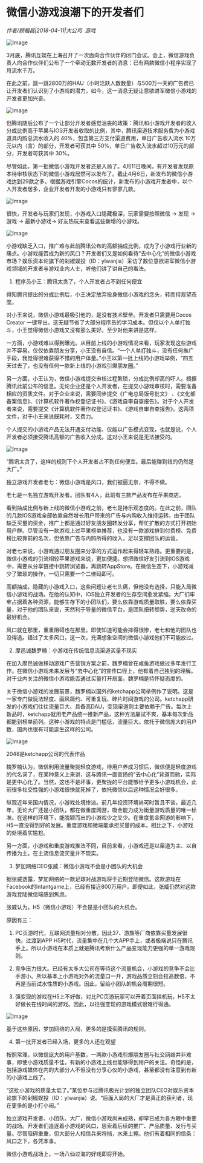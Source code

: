 # 微信小游戏浪潮下的开发者们

*作者/顾福昌|2018-04-11|大公司 
                                                游戏*

![Image](http://static.ylzbl.com/uploads/ueditor/php/upload/image/20180412/1523537336962819.jpeg)

3月底，腾讯互娱在上海召开了一次面向合作伙伴的闭门会议。会上，微信游戏负责人向合作伙伴们公布了一个牵动无数开发者的消息：已有两款微信小程序实现了月流水千万。

在此之前，跳一跳2800万的HAU（小时活跃人数数量）与500万一天的广告费已让开发者们认识到了小游戏的潜力，如今，这一消息无疑让意欲进军微信小游戏的开发者更加兴奋。

![Image](http://si1.go2yd.com/get-image/0MGtrCsR9km)

但腾讯随后公布了一个让部分开发者感觉沮丧的政策：腾讯和小游戏开发者的收入分成比例高于苹果与IOS开发者收取的比例，其中，腾讯渠道技术服务费为小游戏道具内购总流水收入的 40%，包含第三方支付渠道费用，单日广告收入流水 10万元以内（含）的部分，开发者可获其中 50%，单日广告收入流水超过10万元的部分，开发者可获其中 30%。

尽管如此，第一批微信小游戏开发者还是入局了。4月11日晚间，有开发者发现原本待审核状态下的微信小游戏居然可以发布了。截止4月6日，新发布的微信小游戏达到29款之多。根据游戏引擎Cocos的统计，新发布的小游戏开发者中，以个人开发者居多，企业开发者开发的小游戏只有寥寥几款。

![Image](http://si1.go2yd.com/get-image/0MGtr7UmxyC)

很快，开发者与玩家们发现，小游戏入口隐藏极深，玩家需要按照微信 -> 发现 -> 游戏 -> 最新小游戏-> 好友热玩来查看这些新增的小游戏。

![Image](http://si1.go2yd.com/get-image/0MGtrEWq0xM)

小游戏缺乏入口，推广难与此前腾讯公布的高额抽成比例，成为了小游戏行业新的痛点。小游戏能否成为新的风口？开发者们又是如何看待“去中心化”的微信小游戏市场？娱乐资本论旗下的剁椒娱投（ID：ylwanjia）采访了数位意欲进军微信小游戏领域的开发者与游戏业内人士，听他们讲了讲自己的看法。

1. 程序员小王：腾讯太贪了，个人开发者占不到任何便宜

得知腾讯提出的分成比例后，小王决定放弃投身微信小游戏的念头，转而持观望态度。

对小王来说，微信小游戏最吸引他的，是没有技术壁垒。开发者只需要用Cocos Creator 一键导出。这无疑节省了大部分程序员的学习成本。但仅以个人单打独斗，小王觉得微信小游戏又没有那么美好。至少对他来讲是这样。

一方面，小游戏难以得到曝光。从目前上线的小游戏情况来看，玩家发现这些游戏并不容易。仅仅依靠朋友分享，小王没有自信。“一个人单打独斗，没有任何推广手段，我觉得很难获得不错的用户体量。”小王以第一批上线的小游戏举例，“四五天过去了，也没有任何一款新上线的小游戏引爆朋友圈。”

另一方面，小王认为，微信小游戏提交审核过程繁琐，分成比例却高的吓人。根据腾讯此前公布的信息。无论企业还是个人开发者，在提交小游戏审核时，需要准备相应的资质文件。对于企业来说，需要同步提交《广电总局版号批文》 、《文化部备案信息》、《计算机软件著作权登记证书》、《游戏自审自查报告》。对于个人开发者来说，需要提交《计算机软件著作权登记证书》、《游戏自审自查报告》。这两项文件，对于小王来说既耗时，又费力。

个人提交的小游戏产品无法开通支付功能、仅能以广告模式变现，也就是说，个人开发者必须接受腾讯高额的广告收入分成。这对小王来说是无法接受的。

![Image](http://si1.go2yd.com/get-image/0MGtr8wQ48m)

“腾讯太贪了，这样的规则下个人开发者占不到任何便宜。最后能赚到钱的仍然是大厂。”

独立游戏开发者老七：微信小游戏是风口，我们被逼无奈，不得不做。

老七是一名独立游戏开发者。团队有4人，此前有三款产品发布在苹果商店。

看到抽成比例与新上线的微信小游戏之前，老七是持乐观态度的。在此之前，团队的几款IOS游戏全部依靠自然增长用户带来的广告与内购收入维持运转。由于团队缺乏买量的资金，推广上都是通过好友朋友圈转发分享，帮忙扩散的方式打开初始用户群。尽管没有一款游戏上过苹果榜单推荐，也没有一款游戏排到付费榜、免费榜比较靠前的名次，但依靠广告与内购所得的收入，足以支撑团队的运营。

对老七来说，小游戏通过朋友圈来分享的方式运作起来得轻车熟路。更重要的是，微信小游戏的引流相较苹果游戏来说，更加便捷。想把微信好友引流到IOS游戏中，需要从分享链接中跳转浏览器，再跳转AppStore。在微信生态下，小游戏减少了繁琐的操作，一切只需要一个二维码即可。

高额抽成，隐藏的小游戏入口，这些问题让老七头痛，但他没有选择，只能入局微信小游戏的战场。在他的认知中，IOS独立开发者的生存空间愈发紧缩。大厂们牢牢占据着各种资源，能够生存下的小团队们，要么依靠游戏质量取胜，要么依靠买量，对于他的团队来说，天然利于导量的微信平台，是团队扭转颓势，逆天改命的最好机会。

风口就在那里，重重阻碍也在那里。即使知道可能会摔得很惨，老七和他的团队也没得选。错过了太多风口，这一次，充满想象空间的微信小游戏他们不可能放过。

2. 摩邑诚魏罗楠：小游戏在传统信息流渠道买量不现实

在加入摩邑诚做移动游戏广告营销方案之前，魏罗楠曾在咸鱼游戏做过多年发行工作。在微信小游戏未来发展与“去中心化”的宣传口径上，他有着自己独到的理解。对于业内关注的微信小游戏能否通过买量打开局面，魏罗楠是持怀疑态度的。

关于微信小游戏的发展前景，魏罗楠以国外的ketchapp公司举例作了说明。这是一家专门做玩法轻度、画风简约、可重复玩、碎片时间游戏的公司。ketchapp研发的小游戏们往往流量巨大、具备高DAU，变现渠道则主要依赖于广告。每次上新品时，ketchapp就用老产品统一推新产品，这种方法屡试不爽，基本每次新品都能到榜单前列。这种小游戏的特点是门槛低，流量巨大。依托于微信庞大的用户数，国内也很有可能诞生这样的公司。

![Image](http://si1.go2yd.com/get-image/0MGtrAhe2ng)

2048是ketchapp公司的代表作品

魏罗楠认为，微信利用流量聚拢轻度游戏，待用户养成习惯后，微信便是轻度游戏的代名词了，在某种意义上来讲，这与腾讯一直宣扬的“去中心化”背道而驰，实际是更中心化了。当然，这也不是坏事，更聚拢的平台能够给予更多小游戏机会，此前很多社交性强的小游戏很快就死掉了，依托微信以后这种情况会好很多。

纵观近年来国内情况，小游戏处境惨淡。前几年投资环境尚可时暂且不谈，最近几年，无论大厂还是小团队，都在做重度网游，吸金能力成为衡量游戏质量的唯一标准。在这样的环境下，能脱颖而出的小游戏少之又少。在重度氪金网游的影响下，H5一直没得到好的发展。重度游戏和微端能承担买量的成本，相比之下，小游戏的处境着实尴尬。

另一方面，小游戏和重度游戏推法不同，目前来看，小游戏还是以渠道为主、以自传播为主。在主流信息流买量并不现实。

3. 梦加网络CEO张威：微信小游戏不会是小团队的大机会

据张威透露，梦加网络的一款足球对战游戏将于近期登陆微信。这款游戏在Facebook的Intantgame上，已经有接近800万用户。即便如此，张威仍然对这款游戏登陆微信端感到焦虑。

张威认为，H5（微信小游戏）不会是是小团队的大机会。

原因有三：

1. PC页游时代，互联网流量相对分散，因此37、游族等厂商依靠买量发展很快。过渡到APP H5时代，流量集中在几个大APP手上，或者极端说只在腾讯手上。所以小游戏在本质上就是腾讯考察什么产品变现能力更强的单一游戏规则。

2. 竞争压力很大。已经有太多大公司在等待这个流量机会，小游戏的竞争不会比手游小。所以基本上小游戏对外的流量口一开，游戏品质立刻会拉高数倍，不再是当前试水性质的小游戏。因此，留给小团队的机会周期很短。

3. 强变现的游戏在H5上不好做，对比PC页游玩家可以开着页面挂机玩，H5不太好做长在线时间的游戏。因此，以往强变现的游戏模式很难行得通。

![Image](http://si1.go2yd.com/get-image/0MGtrBabSBk)

基于这些原因，梦加网络的入局，更多的是摸索腾讯的规则。

4. 第一批开发者已经入场，更多的人还在观望

按照常理，以微信庞大的用户基数，一两款小游戏引爆朋友圈与社交网络并非难事，即使小游戏质量不佳，有新的小游戏上线也能够得到用户的关注。奇怪的是，包括游戏媒体在内的大部分人不但没有分享心仪的小游戏，甚至都没有注意到有新的小游戏上线了。

“这批小游戏的质量太低了。”某位参与过腾讯极光计划的独立团队CEO对娱乐资本论旗下的剁椒娱投（ID：ylwanjia）说。“后面入局的大厂才是真正的获利者，现在更多的是小打小闹。”

独立游戏开发者、小团队、大厂，微信小游戏尚未成熟，却早已成为各方眼中重要的战场。开发者们追逐着小游戏的风口，思索着后续的推广、产品质量、发行与买量。尽管阻碍重重，但大部分人相信兵来将挡，水来土掩。他们有着相同的信条：风口之下，各凭本事。

微信小游戏战场上，一场八仙过海的好戏即将开始。

